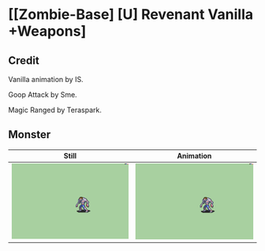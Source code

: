 # [\[Zombie-Base\] \[U\] Revenant Vanilla +Weapons]

## Credit

Vanilla animation by IS.

Goop Attack by Sme.

Magic Ranged by Teraspark.

## Monster

| Still | Animation |
| :---: | :-------: |
| ![Monster still](./Monster_000.png) | ![Monster animation](./Monster.gif) |
